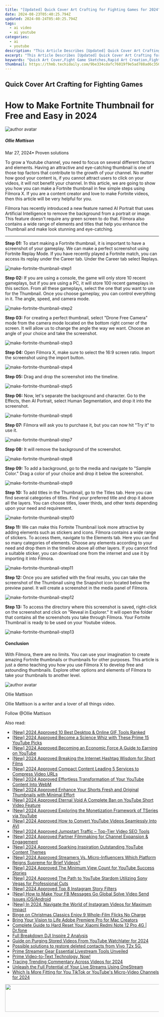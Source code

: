 ```yaml
---
title: "[Updated] Quick Cover Art Crafting for Fighting Games for 2024"
date: 2024-08-23T05:40:25.794Z
updated: 2024-08-24T05:40:25.794Z
tags:
  - ai video
  - ai youtube
categories:
  - ai
  - youtube
description: "This Article Describes [Updated] Quick Cover Art Crafting for Fighting Games for 2024"
excerpt: "This Article Describes [Updated] Quick Cover Art Crafting for Fighting Games for 2024"
keywords: "Quick Art Cover,Fight Game Sketches,Rapid Art Creation,Fighter Designs,Fast Artwork Making,Battle Graphics,Speed Crafting Art"
thumbnail: https://thmb.techidaily.com/9be334cdafc76019f9e5ad788ad6c3507c69da5b07f01ac5528173fed7156fb9.jpg
---
```


## Quick Cover Art Crafting for Fighting Games

# How to Make Fortnite Thumbnail for Free and Easy in 2024

![author avatar](https://images.wondershare.com/filmora/article-images/ollie-mattison.jpg)

##### Ollie Mattison

 Mar 27, 2024• Proven solutions

To grow a Youtube channel, you need to focus on several different factors and elements. Having an attractive and eye-catching thumbnail is one of those top factors that contribute to the growth of your channel. No matter how good your content is, if you cannot attract users to click on your videos, it will not benefit your channel. In this article, we are going to show you how you can make a Fortnite thumbnail in few simple steps using Filmora X. If you are a content creator and love to make Fortnite videos, then this article will be very helpful for you.

Filmora has recently introduced a new feature named AI Portrait that uses Artificial Intelligence to remove the background from a portrait or image. This feature doesn't require any green screen to do that. Filmora also contains a wide range of elements and titles that help you enhance the Thumbnail and make look stunning and eye-catching.

---

**Step 01:** To start making a Fortnite thumbnail, it is important to have a screenshot of your gameplay. We can make a perfect screenshot using Fortnite Replay Mode. If you have recently played a Fortnite match, you can access its replay under the Career tab. Under the Career tab select Replays.

![make-fortnite-thumbnail-step1](https://images.wondershare.com/filmora/article-images/make-fortnite-thumbnail-step1.jpg)

**Step 02:** If you are using a console, the game will only store 10 recent gameplays, but if you are using a PC, it will store 100 recent gameplays in this section. From all these gameplays, select the one that you want to use for the Thumbnail. Once you choose gameplay, you can control everything in it. The angle, speed, and camera mode.

![make-fortnite-thumbnail-step2](https://images.wondershare.com/filmora/article-images/make-fortnite-thumbnail-step2.jpg)

**Step 03:** For creating a perfect thumbnail, select "Drone Free Camera" mode from the camera mode located on the bottom right corner of the screen. It will allow us to change the angle the way we want. Choose an angle of your choice and take the screenshot.

![make-fortnite-thumbnail-step3](https://images.wondershare.com/filmora/article-images/make-fortnite-thumbnail-step3.jpg)

**Step 04:** Open Filmora X, make sure to select the 16:9 screen ratio. Import the screenshot using the import button.

![make-fortnite-thumbnail-step4](https://images.wondershare.com/filmora/article-images/make-fortnite-thumbnail-step4.jpg)

**Step 05:** Drag and drop the screenshot into the timeline.

![make-fortnite-thumbnail-step5](https://images.wondershare.com/filmora/article-images/make-fortnite-thumbnail-step5.jpg)

**Step 06:** Now, let's separate the background and character. Go to the Effects, then AI Portrait, select Human Segmentation, and drop it into the screenshot.

![make-fortnite-thumbnail-step6](https://images.wondershare.com/filmora/article-images/make-fortnite-thumbnail-step6.jpg)

**Step 07:** Filmora will ask you to purchase it, but you can now hit "Try it" to use it.

![make-fortnite-thumbnail-step7](https://images.wondershare.com/filmora/article-images/make-fortnite-thumbnail-step7.jpg)

**Step 08:** It will remove the background of the screenshot.

![make-fortnite-thumbnail-step8](https://images.wondershare.com/filmora/article-images/make-fortnite-thumbnail-step8.jpg)

**Step 09:** To add a background, go to the media and navigate to "Sample Color." Drag a color of your choice and drop it below the screenshot.

![make-fortnite-thumbnail-step9](https://images.wondershare.com/filmora/article-images/make-fortnite-thumbnail-step9.jpg)

**Step 10:** To add titles in the Thumbnail, go to the Titles tab. Here you can find several categories of titles. Find your preferred title and drop it above all the layers. You can choose titles, lower thirds, and other texts depending upon your need and requirement.

![make-fortnite-thumbnail-step10](https://images.wondershare.com/filmora/article-images/make-fortnite-thumbnail-step10.jpg)

**Step 11:** We can make this Fortnite Thumbnail look more attractive by adding elements such as stickers and icons. Filmora contains a wide range of stickers. To access them, navigate to the Elements tab. Here you can find so many categories of elements. Choose any elements according to your need and drop them in the timeline above all other layers. If you cannot find a suitable sticker, you can download one from the internet and use it by importing it into Filmora.

![make-fortnite-thumbnail-step11](https://images.wondershare.com/filmora/article-images/make-fortnite-thumbnail-step11.jpg)

**Step 12:** Once you are satisfied with the final results, you can take the screenshot of the Thumbnail using the Snapshot icon located below the preview panel. It will create a screenshot in the media panel of Filmora.

![make-fortnite-thumbnail-step12](https://images.wondershare.com/filmora/article-images/make-fortnite-thumbnail-step12.jpg)

**Step 13:** To access the directory where this screenshot is saved, right-click on the screenshot and click on "Reveal in Explorer." It will open the folder that contains all the screenshots you take through Filmora. Your Fortnite Thumbnail is ready to be used on your Youtube videos.

![make-fortnite-thumbnail-step13](https://images.wondershare.com/filmora/article-images/make-fortnite-thumbnail-step13.jpg)

#### Conclusion

With Filmora, there are no limits. You can use your imagination to create amazing Fortnite thumbnails or thumbnails for other purposes. This article is just a demo teaching you how you use Filmora X to develop free and astounding thumbnails. Explore other options and elements of Filmora to take your thumbnails to another level.

 ![author avatar](https://images.wondershare.com/filmora/article-images/ollie-mattison.jpg)

Ollie Mattison

Ollie Mattison is a writer and a lover of all things video.

Follow @Ollie Mattison


<ins class="adsbygoogle"
     style="display:block"
     data-ad-format="autorelaxed"
     data-ad-client="ca-pub-7571918770474297"
     data-ad-slot="1223367746"></ins>



<ins class="adsbygoogle"
     style="display:block"
     data-ad-client="ca-pub-7571918770474297"
     data-ad-slot="8358498916"
     data-ad-format="auto"
     data-full-width-responsive="true"></ins>

<span class="atpl-alsoreadstyle">Also read:</span>
<div><ul>
<li><a href="https://youtube-tips.techidaily.com/024-approved-10-best-desktop-and-online-gif-tools-ranked/"><u>[New] 2024 Approved  10 Best Desktop & Online GIF Tools Ranked</u></a></li>
<li><a href="https://youtube-tips.techidaily.com/024-approved-become-a-science-whiz-with-these-prime-15-youtube-picks/"><u>[New] 2024 Approved  Become a Science Whiz with These Prime 15 YouTube Picks</u></a></li>
<li><a href="https://youtube-tips.techidaily.com/024-approved-becoming-an-economic-force-a-guide-to-earning-on-youtube/"><u>[New] 2024 Approved  Becoming an Economic Force  A Guide to Earning on YouTube</u></a></li>
<li><a href="https://youtube-tips.techidaily.com/024-approved-breaking-the-internet-hashtag-wisdom-for-short-films/"><u>[New] 2024 Approved  Breaking the Internet  Hashtag Wisdom for Short Films</u></a></li>
<li><a href="https://youtube-tips.techidaily.com/024-approved-compact-content-leading-5-services-to-compress-video-urls/"><u>[New] 2024 Approved  Compact Content  Leading 5 Services to Compress Video URLs</u></a></li>
<li><a href="https://youtube-tips.techidaily.com/024-approved-effortless-transformation-of-your-youtube-content-into-webm/"><u>[New] 2024 Approved  Effortless Transformation of Your YouTube Content Into WebM</u></a></li>
<li><a href="https://youtube-tips.techidaily.com/024-approved-enhance-your-shorts-fresh-and-original-thumbnails-with-minimal-effort/"><u>[New] 2024 Approved  Enhance Your Shorts  Fresh and Original Thumbnails with Minimal Effort</u></a></li>
<li><a href="https://youtube-tips.techidaily.com/024-approved-eternal-void-a-complete-ban-on-youtube-short-video-feature/"><u>[New] 2024 Approved  Eternal Void  A Complete Ban on YouTube Short Video Feature</u></a></li>
<li><a href="https://youtube-tips.techidaily.com/024-approved-exploring-the-monetization-framework-of-tseries-via-youtube/"><u>[New] 2024 Approved  Exploring the Monetization Framework of TSeries via YouTube</u></a></li>
<li><a href="https://youtube-tips.techidaily.com/024-approved-how-to-convert-youtube-videos-seamlessly-into-avi/"><u>[New] 2024 Approved  How to Convert YouTube Videos Seamlessly Into AVI</u></a></li>
<li><a href="https://youtube-tips.techidaily.com/024-approved-jumpstart-traffic-top-tier-video-seo-tools/"><u>[New] 2024 Approved  Jumpstart Traffic – Top-Tier Video SEO Tools</u></a></li>
<li><a href="https://youtube-tips.techidaily.com/024-approved-partner-filmmaking-for-channel-expansion-and-engagement/"><u>[New] 2024 Approved  Partner Filmmaking for Channel Expansion & Engagement</u></a></li>
<li><a href="https://youtube-tips.techidaily.com/024-approved-sparking-inspiration-outstanding-youtube-content-themes/"><u>[New] 2024 Approved  Sparking Inspiration  Outstanding YouTube Content Themes</u></a></li>
<li><a href="https://youtube-tips.techidaily.com/024-approved-streamers-vs-micro-influencers-which-platform-reigns-supreme-for-brief-videos/"><u>[New] 2024 Approved  Streamers Vs. Micro-Influencers  Which Platform Reigns Supreme for Brief Videos?</u></a></li>
<li><a href="https://youtube-tips.techidaily.com/024-approved-the-minimum-view-count-for-youtube-success-stories/"><u>[New] 2024 Approved  The Minimum View Count for YouTube Success Stories</u></a></li>
<li><a href="https://youtube-tips.techidaily.com/024-approved-the-path-to-youtube-stardom-utilizing-sony-vegas-for-professional-cuts/"><u>[New] 2024 Approved  The Path to YouTube Stardom  Utilizing Sony Vegas for Professional Cuts</u></a></li>
<li><a href="https://instagram-videos.techidaily.com/new-2024-approved-top-8-instagram-story-filters/"><u>[New] 2024 Approved  Top 8 Instagram Story Filters</u></a></li>
<li><a href="https://facebook-videos.techidaily.com/new-how-to-make-your-fb-messages-go-global-solve-video-send-issues-iosandroid/"><u>[New] How to Make Your FB Messages Go Global  Solve Video Send Issues iOS/Android</u></a></li>
<li><a href="https://instagram-video-files.techidaily.com/new-in-2024-navigate-the-world-of-instagram-videos-for-maximum-impact/"><u>[New] In 2024, Navigate the World of Instagram Videos for Maximum Impact</u></a></li>
<li><a href="https://youtube-tips.techidaily.com/-on-christmas-classics-enjoy-9-whole-film-flicks-no-charge/"><u>Binge on Christmas Classics  Enjoy 9 Whole-Film Flicks No Charge</u></a></li>
<li><a href="https://ai-vdieo-software.techidaily.com/bring-your-vision-to-life-adobe-premiere-pro-for-mac-creators/"><u>Bring Your Vision to Life Adobe Premiere Pro for Mac Creators</u></a></li>
<li><a href="https://techidaily.com/complete-guide-to-hard-reset-your-xiaomi-redmi-note-12-pro-4g-drfone-by-drfone-reset-android-reset-android/"><u>Complete Guide to Hard Reset Your Xiaomi Redmi Note 12 Pro 4G | Dr.fone</u></a></li>
<li><a href="https://extra-resources.techidaily.com/full-breakdown-dji-inspire-2-analysis/"><u>Full Breakdown  DJI Inspire 2 Analysis</u></a></li>
<li><a href="https://youtube-help.techidaily.com/guide-on-purging-stored-videos-from-youtube-watchlater-for-2024/"><u>Guide on Purging Stored Videos From YouTube Watchlater for 2024</u></a></li>
<li><a href="https://review-topics.techidaily.com/possible-solutions-to-restore-deleted-contacts-from-vivo-t2x-5g-by-fonelab-android-recover-contacts/"><u>Possible solutions to restore deleted contacts from Vivo T2x 5G.</u></a></li>
<li><a href="https://youtube-tips.techidaily.com/-streamer-gear-essential-livestream-tools-unveiled/"><u>Prime Streamer Gear  Essential Livestream Tools Unveiled</u></a></li>
<li><a href="https://youtube-tips.techidaily.com/-video-to-text-technology-now/"><u>Prime Video-to-Text Technology, Now!</u></a></li>
<li><a href="https://facebook-video-footage.techidaily.com/tracing-trending-commentary-across-videos-for-2024/"><u>Tracing Trending Commentary Across Videos for 2024</u></a></li>
<li><a href="https://extra-hints.techidaily.com/unleash-the-full-potential-of-your-live-streams-using-onestream/"><u>Unleash the Full Potential of Your Live Streams Using OneStream</u></a></li>
<li><a href="https://youtube-tips.techidaily.com/-is-more-fitting-for-you-tiktok-or-youtubes-micro-video-channels-for-2024/"><u>Which Is More Fitting for You  TikTok or YouTube's Micro-Video Channels for 2024</u></a></li>
</ul></div>

<!-- affiliate ads begin -->
<a href="https://united.elfm.net/c/5597632/517826/4704" target="_top" id="517826"><img src="//a.impactradius-go.com/display-ad/4704-517826" border="0" alt="" width="728" height="90"/></a><img height="0" width="0" src="https://united.elfm.net/i/5597632/517826/4704" style="position:absolute;visibility:hidden;" border="0" />
<!-- affiliate ads end -->